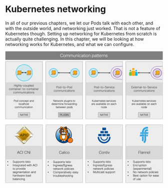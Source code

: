 # Kubernetes networking

In all of our previous chapters, we let our Pods talk with each other, and with the outside world, and networking just worked. That is not a feature of Kubernetes though. Setting up networking for Kubernetes from scratch is actually quite challenging. In this chapter, we will be looking at how networking works for Kubernetes, and what we can configure.


![Communication Patterns](img/communication_patterns.png?raw=true "Communication Patterns")

![Networking plugins](img/network_plugins.png?raw=true "Networking plugins")
